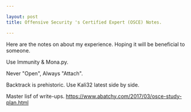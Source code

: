 ```yaml
---

layout: post
title: Offensive Security 's Certified Expert (OSCE) Notes.

---
```




Here are the notes on about my experience. Hoping it will be beneficial to someone.

Use Immunity & Mona.py.

Never "Open", Always "Attach".

Backtrack is prehistoric. Use Kali32 latest side by side.

Master lisf of write-ups. https://www.abatchy.com/2017/03/osce-study-plan.html
